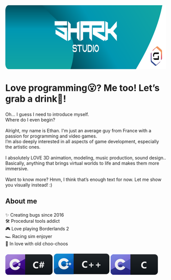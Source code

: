 <div align="center">
  <img height="200" src="resources/banner.png"/>
</div>

###

<h1 align="left">Love programming😮​? Me too! Let’s grab a drink🍻​!</h1>

###

<p align="left">Oh... I guess I need to introduce myself.<br>Where do I even begin?<br><br>Alright, my name is Ethan. I'm just an average guy from France with a passion for programming and video games.<br>I’m also deeply interested in all aspects of game development, especially the artistic ones.<br><br>I absolutely LOVE 3D animation, modeling, music production, sound design..<br>Basically, anything that brings virtual worlds to life and makes them more immersive.<br><br>Want to know more? Hmm, I think that’s enough text for now. Let me show you visually instead! :)</p>

###

<h2 align="left">About me</h2>

###

<p align="left">✨ Creating bugs since 2016<br>🛠️​ Procedural tools addict<br>🎮​ Love playing Borderlands 2<br>🏎️​ Racing sim enjoyer<br>🚂​ In love with old choo-choos</p>

###

<p align="left">
  <a href="#"><img src="resources/badges/csharp.svg" alt="chsarp badge" style="vertical-align:top margin:6px 4px"></a>
  <a href="#"><img src="resources/badges/c++.svg" alt="c++ badge" style="vertical-align:top margin:6px 4px"></a>
  <a href="#"><img src="resources/badges/c.svg" alt="c badge" style="vertical-align:top margin:6px 4px"></a>
</p>

